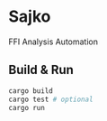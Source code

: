 # Sajko
FFI Analysis Automation 

## Build & Run

```bash
cargo build
cargo test # optional
cargo run
```

